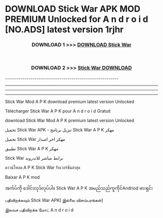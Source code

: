 # DOWNLOAD Stick War  APK MOD PREMIUM Unlocked for A n d r o i d [NO.ADS] latest version 1rjhr 



<div align="center">

<h3>DOWNLOAD 1 >>> <a href="https://getmod2.web.app/?judul=Stick War ">DOWNLOAD Stick War </a></h3><br>

<h3>DOWNLOAD 2 >>> <a href="https://getmod2.web.app/?judul=Stick War ">Stick War  DOWNLOAD </a></h3>

</div>
----------------------------------------------------------

----------------------------------------------------------

----------------------------------------------------------

----------------------------------------------------------

Stick War  Mod A P K download premium latest version Unlocked

Télécharger Stick War  A P K pour A n d r o i d Gratuit

download Stick War  Mod A P K premium latest version Unlocked

تحميل Stick War  APK - تنزيل برنامج Stick War  A P K مهكر

تحميل Stick War  مهكر اخر اصدار

تطبيق Stick War  A P K مهكر

Stick War  برابط مباشر للاندرويد

ดาวน์โหลด A P K Stick War  รับเวอร์ชันล่าสุด

Baixar A P K mod

အက်ပ်ကို ဒေါင်းလုဒ်လုပ်ပါ။ Stick War  A P K အမည်သည်ကူကိုင်Andriod ဗားရှင်း

பதிவிறக்கவும் Stick War  APK[ இல்லை விளம்பரங்கள்] 
 
இலவச பதிவிறக்க மோட் A n d r o i d



